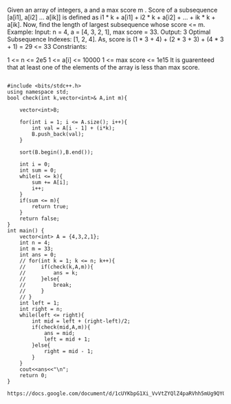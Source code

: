 

Given an array of integers, a and a max score m . Score of a subsequence [a[i1], a[i2] ... a[ik]] is defined as i1 * k + a[i1] + i2 * k + a[i2] + ... + ik * k + a[ik]. Now, find the length of largest subsequence whose score <= m.
Example:
Input: n = 4, a = [4, 3, 2, 1], max score = 33.
Output: 3
Optimal Subsequence Indexes: [1, 2, 4]. As, score is (1 * 3 + 4) + (2 * 3 + 3) + (4 * 3 + 1) = 29 <= 33
Constriants:

1 <= n <= 2e5
1 <= a[i] <= 10000
1 <= max score <= 1e15
It is guarenteed that at least one of the elements of the array is less than max score.


```

#include <bits/stdc++.h>
using namespace std;
bool check(int k,vector<int>& A,int m){

    vector<int>B;

    for(int i = 1; i <= A.size(); i++){
        int val = A[i - 1] + (i*k);
        B.push_back(val);
    }

    sort(B.begin(),B.end());

    int i = 0;
    int sum = 0;
    while(i <= k){
        sum += A[i];
        i++;
    }
    if(sum <= m){
        return true;
    }
    return false;
}
int main() {
    vector<int> A = {4,3,2,1};
    int n = 4;
    int m = 33;
    int ans = 0;
    // for(int k = 1; k <= n; k++){
    //     if(check(k,A,m)){
    //         ans = k;
    //     }else{
    //         break;
    //     }
    // }
    int left = 1;
    int right = n;
    while(left <= right){
        int mid = left + (right-left)/2;
        if(check(mid,A,m)){
            ans = mid;
            left = mid + 1;
        }else{
            right = mid - 1;
        }
    }
    cout<<ans<<"\n";
    return 0;
}
```


```
https://docs.google.com/document/d/1cUYKbpG1Xi_VvVtZYQlZ4paRVhh5mUg9QYQNXk4GKlo/edit
```

